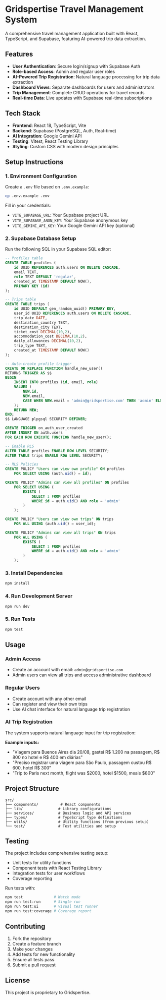 # Gridspertise Travel Management System

A comprehensive travel management application built with React, TypeScript, and Supabase, featuring AI-powered trip data extraction.

## Features

- **User Authentication**: Secure login/signup with Supabase Auth
- **Role-based Access**: Admin and regular user roles
- **AI-Powered Trip Registration**: Natural language processing for trip data extraction
- **Dashboard Views**: Separate dashboards for users and administrators
- **Trip Management**: Complete CRUD operations for travel records
- **Real-time Data**: Live updates with Supabase real-time subscriptions

## Tech Stack

- **Frontend**: React 18, TypeScript, Vite
- **Backend**: Supabase (PostgreSQL, Auth, Real-time)
- **AI Integration**: Google Gemini API
- **Testing**: Vitest, React Testing Library
- **Styling**: Custom CSS with modern design principles

## Setup Instructions

### 1. Environment Configuration

Create a `.env` file based on `.env.example`:

```bash
cp .env.example .env
```

Fill in your credentials:
- `VITE_SUPABASE_URL`: Your Supabase project URL
- `VITE_SUPABASE_ANON_KEY`: Your Supabase anonymous key
- `VITE_GEMINI_API_KEY`: Your Google Gemini API key (optional)

### 2. Supabase Database Setup

Run the following SQL in your Supabase SQL editor:

```sql
-- Profiles table
CREATE TABLE profiles (
    id UUID REFERENCES auth.users ON DELETE CASCADE,
    email TEXT,
    role TEXT DEFAULT 'regular',
    created_at TIMESTAMP DEFAULT NOW(),
    PRIMARY KEY (id)
);

-- Trips table
CREATE TABLE trips (
    id UUID DEFAULT gen_random_uuid() PRIMARY KEY,
    user_id UUID REFERENCES auth.users ON DELETE CASCADE,
    trip_date DATE,
    destination_country TEXT,
    destination_city TEXT,
    ticket_cost DECIMAL(10,2),
    accommodation_cost DECIMAL(10,2),
    daily_allowances DECIMAL(10,2),
    trip_type TEXT,
    created_at TIMESTAMP DEFAULT NOW()
);

-- Auto-create profile trigger
CREATE OR REPLACE FUNCTION handle_new_user()
RETURNS TRIGGER AS $$
BEGIN
    INSERT INTO profiles (id, email, role)
    VALUES (
        NEW.id,
        NEW.email,
        CASE WHEN NEW.email = 'admin@gridspertise.com' THEN 'admin' ELSE 'regular' END
    );
    RETURN NEW;
END;
$$ LANGUAGE plpgsql SECURITY DEFINER;

CREATE TRIGGER on_auth_user_created
AFTER INSERT ON auth.users
FOR EACH ROW EXECUTE FUNCTION handle_new_user();

-- Enable RLS
ALTER TABLE profiles ENABLE ROW LEVEL SECURITY;
ALTER TABLE trips ENABLE ROW LEVEL SECURITY;

-- RLS Policies
CREATE POLICY "Users can view own profile" ON profiles
    FOR SELECT USING (auth.uid() = id);

CREATE POLICY "Admins can view all profiles" ON profiles
    FOR SELECT USING (
        EXISTS (
            SELECT 1 FROM profiles 
            WHERE id = auth.uid() AND role = 'admin'
        )
    );

CREATE POLICY "Users can view own trips" ON trips
    FOR ALL USING (auth.uid() = user_id);

CREATE POLICY "Admins can view all trips" ON trips
    FOR ALL USING (
        EXISTS (
            SELECT 1 FROM profiles 
            WHERE id = auth.uid() AND role = 'admin'
        )
    );
```

### 3. Install Dependencies

```bash
npm install
```

### 4. Run Development Server

```bash
npm run dev
```

### 5. Run Tests

```bash
npm test
```

## Usage

### Admin Access
- Create an account with email: `admin@gridspertise.com`
- Admin users can view all trips and access administrative dashboard

### Regular Users
- Create account with any other email
- Can register and view their own trips
- Use AI chat interface for natural language trip registration

### AI Trip Registration
The system supports natural language input for trip registration:

**Example inputs:**
- "Viagem para Buenos Aires dia 20/08, gastei R$ 1.200 na passagem, R$ 800 no hotel e R$ 400 em diárias"
- "Preciso registrar uma viagem para São Paulo, passagem custou R$ 600, hotel R$ 300"
- "Trip to Paris next month, flight was $2000, hotel $1500, meals $800"

## Project Structure

```
src/
├── components/          # React components
├── lib/                # Library configurations
├── services/           # Business logic and API services
├── types/              # TypeScript type definitions
├── utils/              # Utility functions (from previous setup)
└── test/               # Test utilities and setup
```

## Testing

The project includes comprehensive testing setup:
- Unit tests for utility functions
- Component tests with React Testing Library
- Integration tests for user workflows
- Coverage reporting

Run tests with:
```bash
npm test              # Watch mode
npm run test:run      # Single run
npm run test:ui       # Visual test runner
npm run test:coverage # Coverage report
```

## Contributing

1. Fork the repository
2. Create a feature branch
3. Make your changes
4. Add tests for new functionality
5. Ensure all tests pass
6. Submit a pull request

## License

This project is proprietary to Gridspertise.